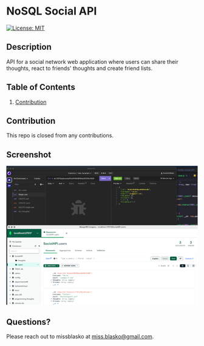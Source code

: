 # NoSQL Social API
[![License: MIT](https://img.shields.io/badge/License-MIT-yellow.svg)](https://opensource.org/licenses/MIT)
## Description
API for a social network web application where users can share their thoughts, react to friends' thoughts and create friend lists.
## Table of Contents
1. [Contribution](#contribution)

## Contribution
This repo is closed from any contributions.
## Screenshot
![ALT](/src/assets/SS-NoSQL-Social-API.png)

## Questions?
Please reach out to missblasko at miss.blasko@gmail.com.
  